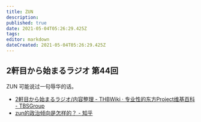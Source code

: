 ```yaml
---
title: ZUN
description: 
published: true
date: 2021-05-04T05:26:29.425Z
tags: 
editor: markdown
dateCreated: 2021-05-04T05:26:29.425Z
---
```


## 2軒目から始まるラジオ 第44回

ZUN 可能说过一句辱华的话。

+ [2軒目から始まるラジオ/内容整理 - THBWiki · 专业性的东方Project维基百科 - TBSGroup](https://web.archive.org/web/20210504051200/https://thwiki.cc/index.php?title=2軒目から始まるラジオ/内容整理&oldid=202568#2014.2F03.2F24_.E7.AC.AC44.E5.9B.9E)
+ [zun的政治倾向是怎样的？ - 知乎](https://web.archive.org/web/20210504051700/https://www.zhihu.com/question/297029148/answer/503835645)
